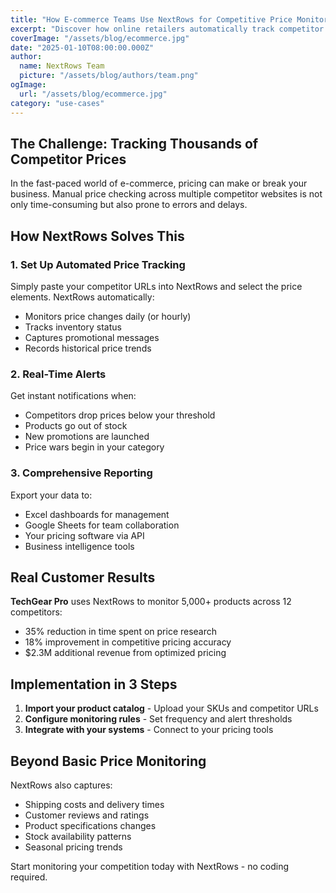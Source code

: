 ```yaml
---
title: "How E-commerce Teams Use NextRows for Competitive Price Monitoring"
excerpt: "Discover how online retailers automatically track competitor prices across thousands of products to stay competitive in real-time."
coverImage: "/assets/blog/ecommerce.jpg"
date: "2025-01-10T08:00:00.000Z"
author:
  name: NextRows Team
  picture: "/assets/blog/authors/team.png"
ogImage:
  url: "/assets/blog/ecommerce.jpg"
category: "use-cases"
---
```


## The Challenge: Tracking Thousands of Competitor Prices

In the fast-paced world of e-commerce, pricing can make or break your business. Manual price checking across multiple competitor websites is not only time-consuming but also prone to errors and delays.

## How NextRows Solves This

### 1. Set Up Automated Price Tracking

Simply paste your competitor URLs into NextRows and select the price elements. NextRows automatically:
<ul>
<li>Monitors price changes daily (or hourly)</li>
<li>Tracks inventory status</li>
<li>Captures promotional messages</li>
<li>Records historical price trends</li>
</ul>

### 2. Real-Time Alerts

Get instant notifications when:
<ul>
<li>Competitors drop prices below your threshold</li>
<li>Products go out of stock</li>
<li>New promotions are launched</li>
<li>Price wars begin in your category</li>
</ul>

### 3. Comprehensive Reporting

Export your data to:
<ul>
<li>Excel dashboards for management</li>
<li>Google Sheets for team collaboration</li>
<li>Your pricing software via API</li>
<li>Business intelligence tools</li>
</ul>

## Real Customer Results

**TechGear Pro** uses NextRows to monitor 5,000+ products across 12 competitors:
<ul>
<li>35% reduction in time spent on price research</li>
<li>18% improvement in competitive pricing accuracy</li>
<li>$2.3M additional revenue from optimized pricing</li>
</ul>

## Implementation in 3 Steps

1. **Import your product catalog** - Upload your SKUs and competitor URLs
2. **Configure monitoring rules** - Set frequency and alert thresholds
3. **Integrate with your systems** - Connect to your pricing tools

## Beyond Basic Price Monitoring

NextRows also captures:
<ul>
<li>Shipping costs and delivery times</li>
<li>Customer reviews and ratings</li>
<li>Product specifications changes</li>
<li>Stock availability patterns</li>
<li>Seasonal pricing trends</li>
</ul>

Start monitoring your competition today with NextRows - no coding required.